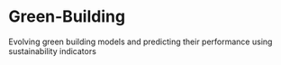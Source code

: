 # Green-Building
Evolving green building models and predicting their performance using sustainability indicators
